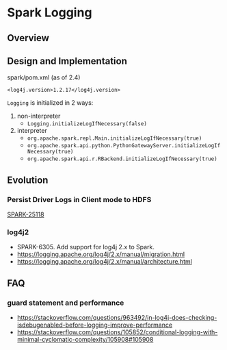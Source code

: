 # Spark Logging

## Overview


## Design and Implementation

spark/pom.xml (as of 2.4)

```
<log4j.version>1.2.17</log4j.version>
```

`Logging` is initialized in 2 ways:

1. non-interpreter
    * `Logging.initializeLogIfNecessary(false)`
2. interpreter
    * `org.apache.spark.repl.Main.initializeLogIfNecessary(true)`
    * `org.apache.spark.api.python.PythonGatewayServer.initializeLogIfNecessary(true)`
    * `org.apache.spark.api.r.RBackend.initializeLogIfNecessary(true)`

## Evolution

### Persist Driver Logs in Client mode to HDFS
[SPARK-25118](https://issues.apache.org/jira/browse/SPARK-25118)

### log4j2

* SPARK-6305. Add support for log4j 2.x to Spark.
* https://logging.apache.org/log4j/2.x/manual/migration.html
* https://logging.apache.org/log4j/2.x/manual/architecture.html

## FAQ

### guard statement and performance
* https://stackoverflow.com/questions/963492/in-log4j-does-checking-isdebugenabled-before-logging-improve-performance
* https://stackoverflow.com/questions/105852/conditional-logging-with-minimal-cyclomatic-complexity/105908#105908